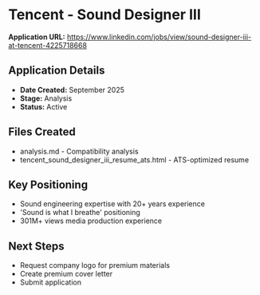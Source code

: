 # Tencent - Sound Designer III

**Application URL:** https://www.linkedin.com/jobs/view/sound-designer-iii-at-tencent-4225718668

## Application Details
- **Date Created:** September 2025
- **Stage:** Analysis
- **Status:** Active

## Files Created
- analysis.md - Compatibility analysis
- tencent_sound_designer_iii_resume_ats.html - ATS-optimized resume

## Key Positioning
- Sound engineering expertise with 20+ years experience
- 'Sound is what I breathe' positioning
- 301M+ views media production experience

## Next Steps
- Request company logo for premium materials
- Create premium cover letter
- Submit application
